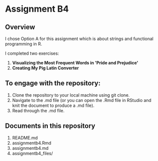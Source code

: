 # Assignment B4

## Overview

I chose Option A for this assignment which is about strings and functional programming in R.

I completed two exercises:

1. **Visualizing the Most Frequent Words in 'Pride and Prejudice'**
2. **Creating My Pig Latin Converter**

## To engage with the repository:
1. Clone the repository to your local machine using git clone.
2. Navigate to the .md file (or you can open the .Rmd file in RStudio and knit the document to produce a .md file).
3. Read through the .md file.

## Documents in this repository
1. README.md
2. assignmentb4.Rmd
3. assignmentb4.md
4. assignmentb4_files/
